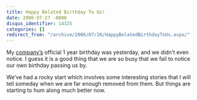 ```yaml
---
title: Happy Belated Birthday To Us!
date: 2006-07-27 -0800
disqus_identifier: 14325
categories: []
redirect_from: "/archive/2006/07/26/HappyBelatedBirthdayToUs.aspx/"
---
```


My [company’s](http://veloc-it.com/ "VelocIT") official 1 year birthday
was yesterday, and we didn’t even notice. I guess it is a good thing
that we are so busy that we fail to notice our own birthday passing us
by.

We’ve had a rocky start which involves some interesting stories that I
will tell someday when we are far enough removed from them. But things
are starting to hum along much better now.

